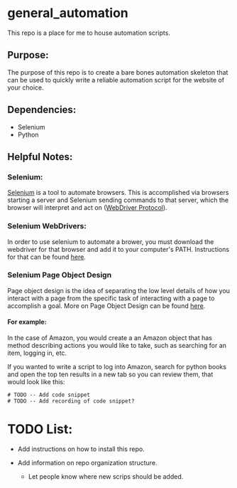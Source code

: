 # general_automation
This repo is a place for me to house automation scripts.

## Purpose:
The purpose of this repo is to create a bare bones automation skeleton that can be used to quickly write a reliable automation script for the website of your choice.

## Dependencies:
- Selenium
- Python


## Helpful Notes:
### Selenium:
[Selenium](https://www.selenium.dev/documentation/en/) is a tool to automate browsers. This is accomplished via browsers starting a server and Selenium sending commands to that server, which the browser will interpret and act on ([WebDriver Protocol](https://w3c.github.io/webdriver/)).

### Selenium WebDrivers:
In order to use selenium to automate a brower, you must download the webdriver for that browser and add it to your computer's PATH. Instructions for that can be found [here](https://www.selenium.dev/documentation/en/webdriver/driver_requirements/).

### Selenium Page Object Design

Page object design is the idea of separating the low level details of how you interact with a page from the specific task of interacting with a page to accomplish a goal. More on Page Object Design can be found [here](https://selenium-python.readthedocs.io/page-objects.html).

#### For example:
In the case of Amazon, you would create a an Amazon object that has method describing actions you would like to take, such as searching for an item, logging in, etc.

If you wanted to write a script to log into Amazon, search for python books and open the top ten results in a new tab so you can review them, that would look like this:

    # TODO -- Add code snippet
    # TODO -- Add recording of code snippet?


# TODO List:
- Add instructions on how to install this repo.

- Add information on repo organization structure.
	+ Let people know where new scrips should be added.
